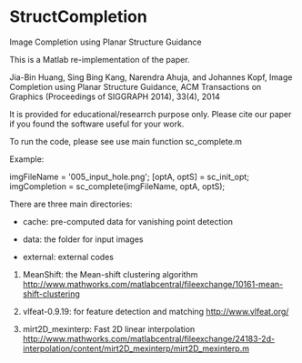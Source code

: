 StructCompletion
================

Image Completion using Planar Structure Guidance

This is a Matlab re-implementation of the paper.

Jia-Bin Huang, Sing Bing Kang, Narendra Ahuja, and Johannes Kopf, 
Image Completion using Planar Structure Guidance,
ACM Transactions on Graphics (Proceedings of SIGGRAPH 2014), 33(4), 2014

It is provided for educational/researrch purpose only. Please cite our paper if you found the software useful for your work.

To run the code, please see use main function sc_complete.m
 
Example:

imgFileName = '005_input_hole.png';
[optA, optS] = sc_init_opt;
imgCompletion = sc_complete(imgFileName, optA, optS);

There are three main directories:

- cache: pre-computed data for vanishing point detection

- data: the folder for input images

- external: external codes
1. MeanShift: the Mean-shift clustering algorithm
http://www.mathworks.com/matlabcentral/fileexchange/10161-mean-shift-clustering

2. vlfeat-0.9.19: for feature detection and matching
http://www.vlfeat.org/

3. mirt2D_mexinterp: Fast 2D linear interpolation
http://www.mathworks.com/matlabcentral/fileexchange/24183-2d-interpolation/content/mirt2D_mexinterp/mirt2D_mexinterp.m
